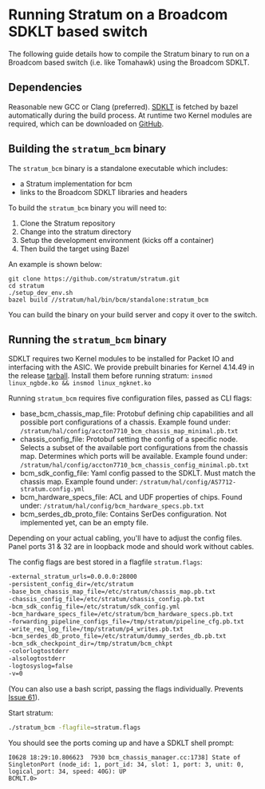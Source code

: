 # Running Stratum on a Broadcom SDKLT based switch

The following guide details how to compile the Stratum binary to run on a Broadcom based switch (i.e. like Tomahawk) using the Broadcom SDKLT.

## Dependencies

Reasonable new GCC or Clang (preferred). [SDKLT](https://github.com/opennetworkinglab/SDKLT) is fetched by bazel automatically during the build process. At runtime two Kernel modules are required, which can be downloaded on [GitHub](https://github.com/opennetworkinglab/SDKLT/releases).

## Building the `stratum_bcm` binary

The `stratum_bcm` binary is a standalone executable which includes:
- a Stratum implementation for bcm
- links to the Broadcom SDKLT libraries and headers

To build the `stratum_bcm` binary you will need to:
1. Clone the Stratum repository
2. Change into the stratum directory
3. Setup the development environment (kicks off a container)
4. Then build the target using Bazel

An example is shown below:

```
git clone https://github.com/stratum/stratum.git
cd stratum
./setup_dev_env.sh
bazel build //stratum/hal/bin/bcm/standalone:stratum_bcm
```

You can build the binary on your build server and copy it over to the switch.

## Running the `stratum_bcm` binary

SDKLT requires two Kernel modules to be installed for Packet IO and interfacing with the ASIC. We provide prebuilt binaries for Kernel 4.14.49 in the release [tarball]((https://github.com/opennetworkinglab/SDKLT/releases)). Install them before running stratum:
`insmod linux_ngbde.ko && insmod linux_ngknet.ko`

Running `stratum_bcm` requires five configuration files, passed as CLI flags:

- base_bcm_chassis_map_file: Protobuf defining chip capabilities and all possible port configurations of a chassis.
    Example found under: `/stratum/hal/config/accton7710_bcm_chassis_map_minimal.pb.txt`
- chassis_config_file: Protobuf setting the config of a specific node.
    Selects a subset of the available port configurations from the chassis map. Determines
    which ports will be available.
    Example found under: `/stratum/hal/config/accton7710_bcm_chassis_config_minimal.pb.txt`
- bcm_sdk_config_file: Yaml config passed to the SDKLT. Must match the chassis map.
    Example found under: `/stratum/hal/config/AS7712-stratum.config.yml`
- bcm_hardware_specs_file: ACL and UDF properties of chips. Found under: `/stratum/hal/config/bcm_hardware_specs.pb.txt`
- bcm_serdes_db_proto_file: Contains SerDes configuration. Not implemented yet, can be an empty file.

Depending on your actual cabling, you'll have to adjust the config files. Panel ports 31 & 32 are in loopback mode and should work without cables.

The config flags are best stored in a flagfile `stratum.flags`:

```bash
-external_stratum_urls=0.0.0.0:28000
-persistent_config_dir=/etc/stratum
-base_bcm_chassis_map_file=/etc/stratum/chassis_map.pb.txt
-chassis_config_file=/etc/stratum/chassis_config.pb.txt
-bcm_sdk_config_file=/etc/stratum/sdk_config.yml
-bcm_hardware_specs_file=/etc/stratum/bcm_hardware_specs.pb.txt
-forwarding_pipeline_configs_file=/tmp/stratum/pipeline_cfg.pb.txt
-write_req_log_file=/tmp/stratum/p4_writes.pb.txt
-bcm_serdes_db_proto_file=/etc/stratum/dummy_serdes_db.pb.txt
-bcm_sdk_checkpoint_dir=/tmp/stratum/bcm_chkpt
-colorlogtostderr
-alsologtostderr
-logtosyslog=false
-v=0
```

(You can also use a bash script, passing the flags individually. Prevents [Issue 61](https://github.com/gflags/gflags/issues/61)).

Start stratum:
```bash
./stratum_bcm -flagfile=stratum.flags
```

You should see the ports coming up and have a SDKLT shell prompt:
```
I0628 18:29:10.806623  7930 bcm_chassis_manager.cc:1738] State of SingletonPort (node_id: 1, port_id: 34, slot: 1, port: 3, unit: 0, logical_port: 34, speed: 40G): UP
BCMLT.0>
```
